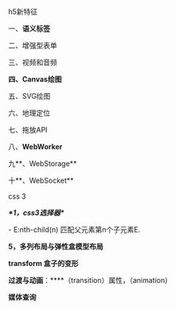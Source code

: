 h5新特征

一、**语义标签**

二、增强型表单

三、视频和音频

**四、Canvas绘图**

五、SVG绘图

六、地理定位

七、拖放API

八、**WebWorker**

九**、WebStorage**

十**、WebSocket**



css 3

***\*1，css3选择器\****

\- E:nth-child(n) 匹配父元素第n个子元素E.

 **5，多列布局与弹性盒模型布局**

**transform 盒子的变形**

**过渡与动画**：****（transition）属性，（animation）

**媒体查询**